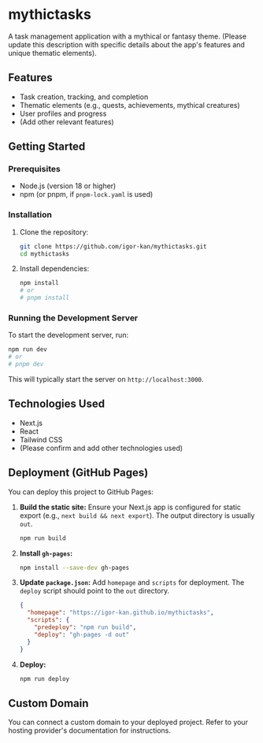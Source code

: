# mythictasks

A task management application with a mythical or fantasy theme. (Please update this description with specific details about the app's features and unique thematic elements).

## Features
- Task creation, tracking, and completion
- Thematic elements (e.g., quests, achievements, mythical creatures)
- User profiles and progress
- (Add other relevant features)

## Getting Started

### Prerequisites
- Node.js (version 18 or higher)
- npm (or pnpm, if `pnpm-lock.yaml` is used)

### Installation
1. Clone the repository:
    ```bash
    git clone https://github.com/igor-kan/mythictasks.git
    cd mythictasks
    ```
2. Install dependencies:
    ```bash
    npm install 
    # or
    # pnpm install
    ```

### Running the Development Server
To start the development server, run:
```bash
npm run dev
# or
# pnpm dev
```
This will typically start the server on `http://localhost:3000`.

## Technologies Used
- Next.js
- React
- Tailwind CSS
- (Please confirm and add other technologies used)

## Deployment (GitHub Pages)

You can deploy this project to GitHub Pages:

1. **Build the static site:**
   Ensure your Next.js app is configured for static export (e.g., `next build && next export`). The output directory is usually `out`.
    ```bash
    npm run build
    ```
2. **Install `gh-pages`:**
    ```bash
    npm install --save-dev gh-pages
    ```
3. **Update `package.json`:**
    Add `homepage` and `scripts` for deployment. The `deploy` script should point to the `out` directory.
    ```json
    {
      "homepage": "https://igor-kan.github.io/mythictasks",
      "scripts": {
        "predeploy": "npm run build", 
        "deploy": "gh-pages -d out" 
      }
    }
    ```
4. **Deploy:**
    ```bash
    npm run deploy
    ```

## Custom Domain
You can connect a custom domain to your deployed project. Refer to your hosting provider's documentation for instructions. 